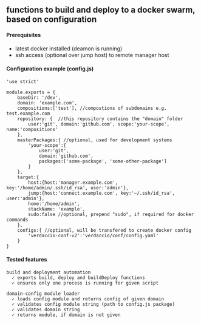## functions to build and deploy to a docker swarm, based on configuration

#### Prerequisites
* latest docker installed (deamon is running)
* ssh access (optional over jump host) to remote manager host

#### Configuration example (config.js)
```
'use strict'

module.exports = {
	baseDir: '/dev',
	domain: 'example.com',
	compositions:['test'], //compostions of subdomains e.g. test.example.com
	repository: {  //this repository contains the "domain" folder
		user:'git', domain:'github.com', scope:'your-scope', name:'compositions'
	},
	masterPackages:{ //optional, used for development systems
		'your-scope':{
			user:'git',
			domain:'github.com',
			packages:['some-package', 'some-other-package']
		}
	},
	target:{
		host:{host:'manager.example.com', key:'/home/admin/.ssh/id_rsa', user:'admin'},
		jump:{host:'connect.example.com', key:'~/.ssh/id_rsa', user:'admin'},
		home:'/home/admin',
		stackName: 'example',
		sudo:false //optional, prepend "sudo", if required for docker commands
	},
	configs:{ //optional, will be transfered to create docker config
		'verdaccio-conf-v2':'verdaccio/conf/config.yaml'
	}
}
```

#### Tested features

	build and deployment automation
	  ✓ exports build, deploy and buildDeploy functions
	  ✓ ensures only one process is running for given script

	domain-config module loader
	  ✓ loads config module and returns config of given domain
	  ✓ validates config module string (path to config.js package)
	  ✓ validates domain string
	  ✓ returns module, if domain is not given